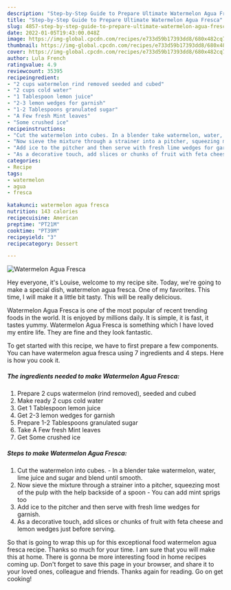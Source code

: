 ```yaml
---
description: "Step-by-Step Guide to Prepare Ultimate Watermelon Agua Fresca"
title: "Step-by-Step Guide to Prepare Ultimate Watermelon Agua Fresca"
slug: 4857-step-by-step-guide-to-prepare-ultimate-watermelon-agua-fresca
date: 2022-01-05T19:43:00.048Z
image: https://img-global.cpcdn.com/recipes/e733d59b17393dd8/680x482cq70/watermelon-agua-fresca-recipe-main-photo.jpg
thumbnail: https://img-global.cpcdn.com/recipes/e733d59b17393dd8/680x482cq70/watermelon-agua-fresca-recipe-main-photo.jpg
cover: https://img-global.cpcdn.com/recipes/e733d59b17393dd8/680x482cq70/watermelon-agua-fresca-recipe-main-photo.jpg
author: Lula French
ratingvalue: 4.9
reviewcount: 35395
recipeingredient:
- "2 cups watermelon rind removed seeded and cubed"
- "2 cups cold water"
- "1 Tablespoon lemon juice"
- "2-3 lemon wedges for garnish"
- "1-2 Tablespoons granulated sugar"
- "A Few fresh Mint leaves"
- "Some crushed ice"
recipeinstructions:
- "Cut the watermelon into cubes. In a blender take watermelon, water, lime juice and sugar and blend until smooth."
- "Now sieve the mixture through a strainer into a pitcher, squeezing most of the pulp with the help backside of a spoon You can add mint sprigs too"
- "Add ice to the pitcher and then serve with fresh lime wedges for garnish."
- "As a decorative touch, add slices or chunks of fruit with feta cheese and lemon wedges just before serving."
categories:
- Recipe
tags:
- watermelon
- agua
- fresca

katakunci: watermelon agua fresca 
nutrition: 143 calories
recipecuisine: American
preptime: "PT21M"
cooktime: "PT39M"
recipeyield: "3"
recipecategory: Dessert

---
```



![Watermelon Agua Fresca](https://img-global.cpcdn.com/recipes/e733d59b17393dd8/680x482cq70/watermelon-agua-fresca-recipe-main-photo.jpg)

Hey everyone, it's Louise, welcome to my recipe site. Today, we're going to make a special dish, watermelon agua fresca. One of my favorites. This time, I will make it a little bit tasty. This will be really delicious.



Watermelon Agua Fresca is one of the most popular of recent trending foods in the world. It is enjoyed by millions daily. It is simple, it is fast, it tastes yummy. Watermelon Agua Fresca is something which I have loved my entire life. They are fine and they look fantastic.


To get started with this recipe, we have to first prepare a few components. You can have watermelon agua fresca using 7 ingredients and 4 steps. Here is how you cook it.

<!--inarticleads1-->

##### The ingredients needed to make Watermelon Agua Fresca:

1. Prepare 2 cups watermelon (rind removed), seeded and cubed
1. Make ready 2 cups cold water
1. Get 1 Tablespoon lemon juice
1. Get 2-3 lemon wedges for garnish
1. Prepare 1-2 Tablespoons granulated sugar
1. Take A Few fresh Mint leaves
1. Get Some crushed ice




<!--inarticleads2-->

##### Steps to make Watermelon Agua Fresca:

1. Cut the watermelon into cubes. - In a blender take watermelon, water, lime juice and sugar and blend until smooth.
1. Now sieve the mixture through a strainer into a pitcher, squeezing most of the pulp with the help backside of a spoon - You can add mint sprigs too
1. Add ice to the pitcher and then serve with fresh lime wedges for garnish.
1. As a decorative touch, add slices or chunks of fruit with feta cheese and lemon wedges just before serving.




So that is going to wrap this up for this exceptional food watermelon agua fresca recipe. Thanks so much for your time. I am sure that you will make this at home. There is gonna be more interesting food in home recipes coming up. Don't forget to save this page in your browser, and share it to your loved ones, colleague and friends. Thanks again for reading. Go on get cooking!
